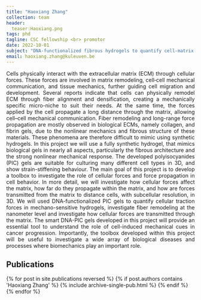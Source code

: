 ```yaml
---
title: "Haoxiang Zhang"
collection: team
header:
  teaser:Haoxiang.png
tags: phd
tagline: CSC fellowship <br> promotor
date: 2022-10-01
subject: "DNA-functionalized fibrous hydrogels to quantify cell-matrix interactions"
email: haoxiang.zhang@kuleuven.be
---
```


<p align= "justify">
Cells physically interact with the extracellular matrix (ECM) through cellular forces. These forces are involved in matrix remodeling, cell‑cell mechanical communication, and tissue mechanics, further guiding cell migration and development. Several reports indicate that cells can physically remodel ECM through fiber alignment and densification, creating a mechanically specific micro-niche to suit their needs. At the same time, the forces applied by the cell propagate a long distance through the matrix, allowing cell–cell mechanical communication.
Fiber remodeling and long-range force propagation are mostly observed in biological ECMs, namely collagen, and fibrin gels, due to the nonlinear mechanics and fibrous structure of these materials. These phenomena are therefore difficult to mimic using synthetic hydrogels. In this project we will use a fully synthetic hydrogel, that mimics biological gels in nearly all aspects, particularly the fibrous architecture and the strong nonlinear mechanical response. The developed polyisocyanides (PIC) gels are suitable for culturing many different cell types in 3D, and show strain-stiffening behaviour.
The main goal of this project is to develop a toolbox to investigate the role of cellular forces and force propagation in cell behavior. In more detail, we will investigate how cellular forces affect the matrix, how far do they propagate within the matrix, and how are forces transmitted from the matrix to distance cells, with subcellular resolution, in 3D. We will used DNA-functionalized PIC gels to quantify cellular traction forces in mechano-sensitive hydrogels, investigate fiber remodeling at the nanometer level and investigate how cellular forces are transmitted through the matrix.
The smart DNA-PIC gels developed in this project will provide an essential tool to understand the role of cell-induced mechanical cues in cancer progression. Importantly, the toolbox developed within this project will be useful to investigate a wide array of biological diseases and processes where biomechanics play an important role.

<h2> Publications </h2>
{% for post in site.publications reversed %}
  {% if post.authors contains 'Haoxiang Zhang' %}
    {% include archive-single-pub.html %}
  {% endif %}
{% endfor %}

